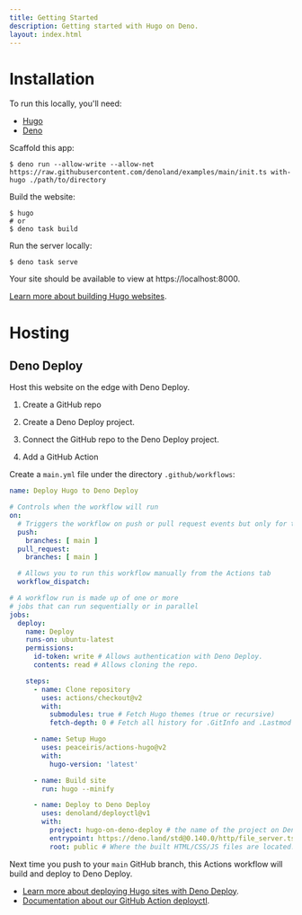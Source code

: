 ```yaml
---
title: Getting Started
description: Getting started with Hugo on Deno.
layout: index.html
---
```


# Installation

To run this locally, you'll need:
- [Hugo](https://gohugo.io)
- [Deno](https://deno.land)

Scaffold this app:

```shell
$ deno run --allow-write --allow-net https://raw.githubusercontent.com/denoland/examples/main/init.ts with-hugo ./path/to/directory
```

Build the website:

```shell
$ hugo
# or
$ deno task build
```

Run the server locally:

```
$ deno task serve
```

Your site should be available to view at https://localhost:8000.

[Learn more about building Hugo websites](https://gohugo.io/getting-started/).

# Hosting

## Deno Deploy

Host this website on the edge with Deno Deploy.

1. Create a GitHub repo

2. Create a Deno Deploy project.

3. Connect the GitHub repo to the Deno Deploy project.

4. Add a GitHub Action

Create a `main.yml` file under the directory `.github/workflows`:

```yaml
name: Deploy Hugo to Deno Deploy

# Controls when the workflow will run
on:
  # Triggers the workflow on push or pull request events but only for the main branch
  push:
    branches: [ main ]
  pull_request:
    branches: [ main ]

  # Allows you to run this workflow manually from the Actions tab
  workflow_dispatch:

# A workflow run is made up of one or more
# jobs that can run sequentially or in parallel
jobs:
  deploy:
    name: Deploy
    runs-on: ubuntu-latest
    permissions:
      id-token: write # Allows authentication with Deno Deploy.
      contents: read # Allows cloning the repo.

    steps:
      - name: Clone repository
        uses: actions/checkout@v2
        with:
          submodules: true # Fetch Hugo themes (true or recursive)
          fetch-depth: 0 # Fetch all history for .GitInfo and .Lastmod

      - name: Setup Hugo
        uses: peaceiris/actions-hugo@v2
        with:
          hugo-version: 'latest'

      - name: Build site
        run: hugo --minify

      - name: Deploy to Deno Deploy
        uses: denoland/deployctl@v1
        with:
          project: hugo-on-deno-deploy # the name of the project on Deno Deploy
          entrypoint: https://deno.land/std@0.140.0/http/file_server.ts
          root: public # Where the built HTML/CSS/JS files are located.
```

Next time you push to your `main` GitHub branch, this Actions workflow will build and deploy to Deno Deploy.

- [Learn more about deploying Hugo sites with Deno Deploy](https://deno.com/blog/hugo-blog-with-deno-deploy).
- [Documentation about our GitHub Action deployctl](https://deno.com/deploy/docs/deployctl).